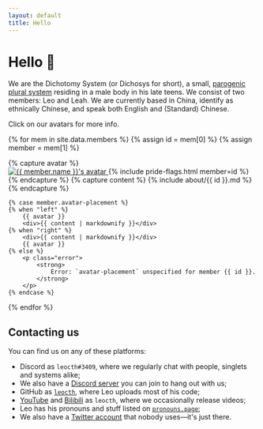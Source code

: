 ```yaml
---
layout: default
title: Hello
---
```


<link rel="stylesheet" href="/assets/styles/index.css">

# Hello 👋

We are the Dichotomy System (or Dichosys for short), a small, [parogenic][parogenic]
[plural system][morethanone] residing in a male body in his late teens.
We consist of two members: <span class="leo">Leo</span> and <span class="leah">Leah</span>.
We are currently based in China, identify as ethnically Chinese, and speak both English and (Standard)
Chinese.

Click on our avatars for more info.

{% for mem in site.data.members %}
{% assign id = mem[0] %} 
{% assign member = mem[1] %}
<div class="member-about">
    {% capture avatar %}
        <div class="avatar">
            <a href="/folks/{{ id }}.html">
                <img
                    src="assets/avatars/{{ id }}/fullbody.png"
                    height="{{ member.avatar-size }}"
                    class="pfp"
                    title="{{ member.name }}"
                    alt="{{ member.name }}'s avatar"
                />
            </a>
            {% include pride-flags.html member=id %}
        </div>
    {% endcapture %}
    {% capture content %}
        {% include about/{{ id }}.md %}
    {% endcapture %}


    {% case member.avatar-placement %}
    {% when "left" %}
        {{ avatar }}
        <div>{{ content | markdownify }}</div>
    {% when "right" %}
        <div>{{ content | markdownify }}</div>
        {{ avatar }}
    {% else %}
        <p class="error">
            <strong>
                Error: `avatar-placement` unspecified for member {{ id }}.
            </strong>
        </p>
    {% endcase %}
</div>
{% endfor %}

## Contacting us
You can find us on any of these platforms:

- Discord as `leocth#3409`, where we regularly chat with people, singlets and systems alike;
- We also have a [Discord server][discord] you can join to hang out with us;
- GitHub as [`leocth`][github], where <span class="leo">Leo</span> uploads most of his code;
- [YouTube][youtube] and [Bilibili][bilibili] as `leocth`, where we occasionally release videos;
- <span class="leo">Leo</span> has his pronouns and stuff listed on [`pronouns.page`][pronouns];
- We also have a [Twitter account][tw*tter] that nobody uses—it's just there.

[parogenic]: https://pluralpedia.org/w/Parogenic
[morethanone]: https://morethanone.info

[rust]: https://rust-lang.org/
[atomic-bool-fetch-not]: https://github.com/rust-lang/rust/pull/98479
[quiltmc/teams]: https://quiltmc.org/about/teams/#moderators
[modrinth]: https://modrinth.com/

[discord]: https://discord.gg/NeNfePzCx8
[github]: https://github.com/leocth
[youtube]: https://www.youtube.com/channel/UCfVDQlFd1pGiNfjFdG-Gamw
[bilibili]: https://space.bilibili.com/401096522
[pronouns]: https://pronouns.page/@leocth31
[tw*tter]: https://twitter.com/leocth31
